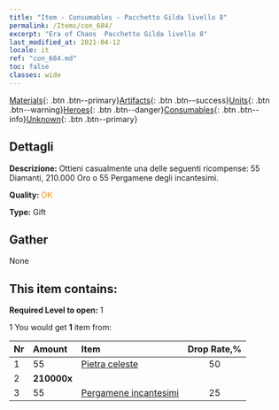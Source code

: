 ```yaml
---
title: "Item - Consumables - Pacchetto Gilda livello 8"
permalink: /Items/con_684/
excerpt: "Era of Chaos  Pacchetto Gilda livello 8"
last_modified_at: 2021-04-12
locale: it
ref: "con_684.md"
toc: false
classes: wide
---
```

 [Materials](/it/Items/){: .btn .btn--primary}[Artifacts](/it/Items/Artifacts/){: .btn .btn--success}[Units](/it/Items/Units/){: .btn .btn--warning}[Heroes](/it/Items/Heroes/){: .btn .btn--danger}[Consumables](/it/Items/Consumables/){: .btn .btn--info}[Unknown](/it/Items/Unknown/){: .btn .btn--primary}

## Dettagli
 **Descrizione:** Ottieni casualmente una delle seguenti ricompense: 55 Diamanti, 210.000 Oro o 55 Pergamene degli incantesimi.

 **Quality:** <span style="color: #FF8C00">OK</span>

 **Type:** Gift

## Gather

  None

## This item contains:

 **Required Level to open:** 1

 1 You would get **1** item  from:

  | Nr | Amount |     Item    | Drop Rate,% |
  |:---|:-------|:------------|:---------:|
  | 1 | 55 | [Pietra celeste](/it/Items/art_188/) | 50 | 
  | 2 |  **210000x** | <i class="fas fa-coins"/> |  | 25 | 
  | 3 | 55 | [Pergamene incantesimi](/it/Items/con_694/) | 25 | 
